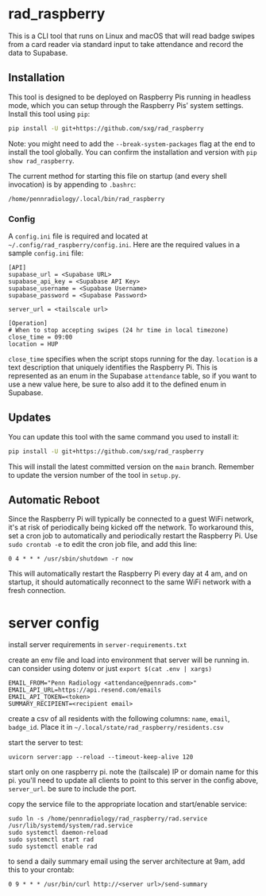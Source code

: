 # rad_raspberry

This is a CLI tool that runs on Linux and macOS that will read badge swipes from a card reader via standard input to take attendance and record the data to Supabase.

## Installation

This tool is designed to be deployed on Raspberry Pis running in headless mode, which you can setup through the Raspberry Pis’ system settings. Install this tool using `pip`:
```bash
pip install -U git+https://github.com/sxg/rad_raspberry
```

Note: you might need to add the `--break-system-packages` flag at the end to install the tool globally. You can confirm the installation and version with `pip show rad_raspberry`.

The current method for starting this file on startup (and every shell invocation) is by appending to `.bashrc`:
```
/home/pennradiology/.local/bin/rad_raspberry
```

### Config
A `config.ini` file is required and located at `~/.config/rad_raspberry/config.ini`. Here are the required values in a sample `config.ini` file:
```
[API]
supabase_url = <Supabase URL>
supabase_api_key = <Supabase API Key>
supabase_username = <Supabase Username>
supabase_password = <Supabase Password>

server_url = <tailscale url>

[Operation]
# When to stop accepting swipes (24 hr time in local timezone)
close_time = 09:00
location = HUP
```
`close_time` specifies when the script stops running for the day. `location` is a text description that uniquely identifies the Raspberry Pi. This is represented as an enum in the Supabase `attendance` table, so if you want to use a new value here, be sure to also add it to the defined enum in Supabase.

## Updates

You can update this tool with the same command you used to install it:
```bash
pip install -U git+https://github.com/sxg/rad_raspberry
```
This will install the latest committed version on the `main` branch. Remember to update the version number of the tool in `setup.py`.

## Automatic Reboot

Since the Raspberry Pi will typically be connected to a guest WiFi network, it's at risk of periodically being kicked off the network. To workaround this, set a cron job to automatically and periodically restart the Raspberry Pi. Use `sudo crontab -e` to edit the cron job file, and add this line:
```
0 4 * * * /usr/sbin/shutdown -r now
```
This will automatically restart the Raspberry Pi every day at 4 am, and on startup, it should automatically reconnect to the same WiFi network with a fresh connection.


# server config

install server requirements in `server-requirements.txt`

create an env file and load into environment that server will be running in. can consider using dotenv or just `export $(cat .env | xargs)`

```
EMAIL_FROM="Penn Radiology <attendance@pennrads.com>"
EMAIL_API_URL=https://api.resend.com/emails
EMAIL_API_TOKEN=<token>
SUMMARY_RECIPIENT=<recipient email>
```
create a csv of all residents with the following columns:
`name`, `email`, `badge_id`. Place it in `~/.local/state/rad_raspberry/residents.csv`

start the server to test:
```
uvicorn server:app --reload --timeout-keep-alive 120
```

start only on one raspberry pi. note the (tailscale) IP or domain name for this pi. you'll need to update all clients to point to this server in the config above, `server_url`. be sure to include the port.

copy the service file to the appropriate location and start/enable service:
```
sudo ln -s /home/pennradiology/rad_raspberry/rad.service /usr/lib/systemd/system/rad.service
sudo systemctl daemon-reload
sudo systemctl start rad
sudo systemctl enable rad
```

to send a daily summary email using the server architecture at 9am, add this to your crontab:

```
0 9 * * * /usr/bin/curl http://<server url>/send-summary
```
